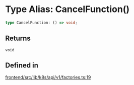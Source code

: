 # Type Alias: CancelFunction()

```ts
type CancelFunction: () => void;
```

## Returns

`void`

## Defined in

[frontend/src/lib/k8s/api/v1/factories.ts:19](https://github.com/headlamp-k8s/headlamp/blob/2481a1c9f2b4a69a9320466e7a455215b14b97b0/frontend/src/lib/k8s/api/v1/factories.ts#L19)
